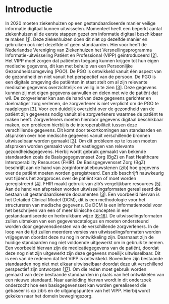 # Introductie

In 2020 moeten ziekenhuizen op een gestandaardiseerde manier veilige informatie digitaal kunnen uitwisselen. Momenteel heeft een beperkt aantal ziekenhuizen al de eerste stappen gezet om informatie digitaal beschikbaar te maken \[[1](/referenties.md)\]. Deze ziekenhuizen doen dit niet op dezelfde manier en gebruiken ook niet dezelfde of geen standaarden. Hiervoor heeft de Nederlandse Vereniging van Ziekenhuizen het Versnellingsprogramma Informatie-uitwisseling Patiënt en Professional (VIPP) geïntroduceerd \[[2](/referenties.md)\]. Het VIPP moet zorgen dat patiënten toegang kunnen krijgen tot hun eigen medische gegevens, dit kan met behulp van een Persoonlijke Gezondheidsomgeving (PGO). De PGO is ontwikkeld vanuit één aspect van de gezondheid en niet vanuit het perspectief van de persoon. De PGO is een digitale omgeving die patiënten in staat stelt om al zijn relevante medische gegevens overzichtelijk en veilig in te zien \[[3](/referenties.md)\]. Deze gegevens kunnen zij met eigen gegevens aanvullen en delen met wie de patiënt dat wil. De zorgverlener kan aan de hand van deze gegevens gerichter en doelmatiger zorg verlenen, de zorgverlener is niet verplicht om de PGO te raadplegen \[[3](/referenties.md)\]. Voor een duidelijk overzicht over de gezondheid van de patiënt zijn gegevens nodig vanuit alle zorgverleners waarmee de patiënt te maken heeft. Zorgverleners moeten hierdoor gegevens digitaal beschikbaar maken, een probleem hierbij is de interoperabiliteit tussen deze verschillende gegevens. Dit komt door tekortkomingen aan standaarden en afspraken over hoe medische gegevens vanuit verschillende bronnen uitwisselbaar worden gemaakt \[[3](/referenties.md)\]. Om dit probleem op te lossen moeten afspraken worden gemaakt voor het vastleggen van relevante gezondheidsgegevens. Hierbij wordt gebruik gemaakt van bekende standaarden zoals de Basisgegegevensset Zorg (BgZ) en Fast Healthcare Interoperability Resources (FHIR). De Basisgegevensset Zorg (BgZ) beschrijft aan de hand van zorginformatiebouwstenen (zib) hoe gegevens over de patiënt moeten worden geregistreerd. Een zib beschrijft nauwkeurig wat tijdens het zorgproces over de patiënt kan of moet worden geregistreerd \[[4](/referenties.md)\]. FHIR maakt gebruik van zib’s vergelijkbare resources \[[5](/referenties.md)\].Aan de hand van afspraken worden uitwisselingsformaten gerealiseerd die bestaan uit gestandaardiseerde documenten \[[3](/referenties.md)\]. Een voorbeeld hiervan is het Detailed Clinical Model (DCM), dit is een methodologie voor het structureren van medische gegevens. De DCM is een informatiemodel voor het beschrijven van een of meer klinische concepten in een gestandaardiseerde en herbruikbare wijze \[[6-16](/referenties.md)\]. De uitwisselingsformaten zullen uitmaken van een gegevenscatalogus en moeten ondersteund worden door gegevensdiensten van de verschillende zorgverleners. In de loop van de tijd zullen meerdere versies van uitwisselingsformaten worden vrijgegeven doordat deze nu nog in ontwikkeling zijn.
Daarnaast zijn de huidige standaarden nog niet voldoende uitgewerkt om in gebruik te nemen. Een voorbeeld hiervan zijn de medicatiegegevens van de patiënt, doordat deze nog niet zijn uitgewerkt zijn deze gegevens moeilijk uitwisselbaar. Dit is een van de redenen dat het VIPP is ontwikkeld. Bovendien zijn bestaande standaarden nog niet met elkaar uitwisselbaar doordat deze uit verschillend perspectief zijn ontworpen \[[17](/referenties.md)\]. Om die reden moet gebruik worden gemaakt van deze bestaande standaarden in plaats van het ontwikkelen van een nieuwe standaard. Naar aanleiding hiervan wordt in dit onderzoek onderzocht hoe een basisgegevensset kan worden gerealiseerd die gebaseer is op zib’s en de uitgangspunten van het VIPP. Hierbij wordt gekeken naar het domein bewegingszorg.


